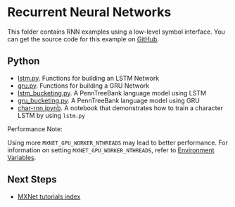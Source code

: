 # Recurrent Neural Networks
This folder contains RNN examples using a low-level symbol interface. You can get the source code for this example on [GitHub](https://github.com/dmlc/mxnet/tree/master/example/rnn).

## Python

- [lstm.py](lstm.py). Functions for building an LSTM Network
- [gru.py](gru.py). Functions for building a GRU Network
- [lstm_bucketing.py](lstm_bucketing.py). A PennTreeBank language model using LSTM
- [gru_bucketing.py](gru_bucketing.py). A PennTreeBank language model using GRU
- [char-rnn.ipynb](char-rnn.ipynb). A notebook that demonstrates how to train a character LSTM by using ```lstm.py```


Performance Note:

Using more ```MXNET_GPU_WORKER_NTHREADS``` may lead to better performance. For information on setting ```MXNET_GPU_WORKER_NTHREADS```, refer to [Environment Variables](http://mxnet.io/how_to/env_var.html).

## Next Steps
* [MXNet tutorials index](http://mxnet.io/tutorials/index.html)
